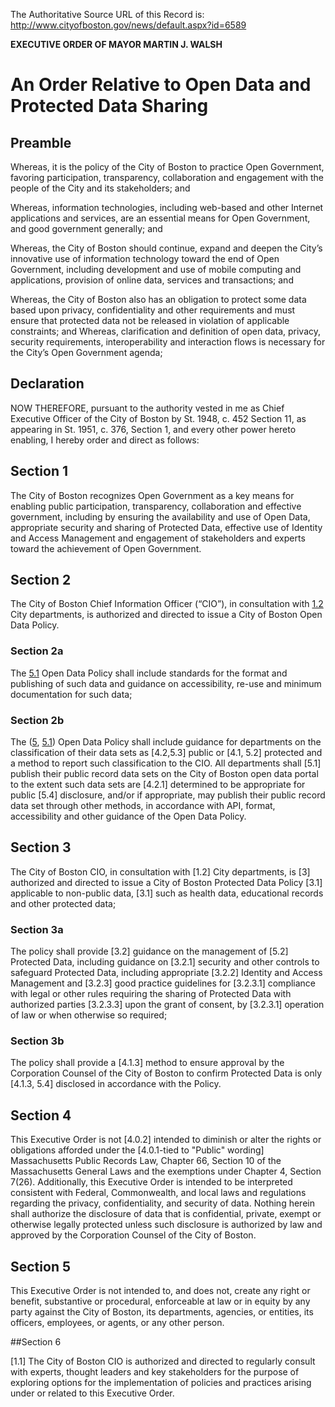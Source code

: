 The Authoritative Source URL of this Record is: http://www.cityofboston.gov/news/default.aspx?id=6589

**EXECUTIVE ORDER OF MAYOR MARTIN J. WALSH**

# An Order Relative to Open Data and Protected Data Sharing

## Preamble

Whereas, it is the policy of the City of Boston to practice Open Government, favoring participation, transparency, collaboration and engagement with the people of the City and its stakeholders; and

Whereas, information technologies, including web-based and other Internet applications and services, are an essential means for Open Government, and good government generally; and

Whereas, the City of Boston should continue, expand and deepen the City’s innovative use of information technology toward the end of Open Government, including development and use of mobile computing and applications, provision of online data, services and transactions; and

Whereas, the City of Boston also has an obligation to protect some data based upon privacy, confidentiality and other requirements and must ensure that protected data not be released in violation of applicable constraints; and
Whereas, clarification and definition of open data, privacy, security requirements, interoperability and interaction flows is necessary for the City’s Open Government agenda;

## Declaration 

NOW THEREFORE, pursuant to the authority vested in me as Chief Executive Officer of the City of Boston by St. 1948, c. 452 Section 11, as appearing in St. 1951, c. 376, Section 1, and every other power hereto enabling, I hereby order and direct as follows:

## Section 1

The City of Boston recognizes Open Government as a key means for enabling public participation, transparency, collaboration and effective government, including by ensuring the availability and use of Open Data, appropriate security and sharing of Protected Data, effective use of Identity and Access Management and engagement of stakeholders and experts toward the achievement of Open Government.

## Section 2

The City of Boston Chief Information Officer (“CIO”), in consultation with [1.2](https://github.com/eCitizen/TheNovemberProject/blob/master/BostonDataPolicy/DataPolicy.md#section-12-application) City departments, is authorized and directed to issue a City of Boston Open Data Policy.

### Section 2a

The [5.1](https://github.com/eCitizen/TheNovemberProject/blob/master/BostonDataPolicy/DataPolicy.md#section-51-open-data)  Open Data Policy shall include standards for the format and publishing of such data and guidance on accessibility, re-use and minimum documentation for such data;  

### Section 2b

The ([5](https://github.com/eCitizen/TheNovemberProject/blob/master/BostonDataPolicy/DataPolicy.md#section-5-definitions), [5.1](https://github.com/eCitizen/TheNovemberProject/blob/master/BostonDataPolicy/DataPolicy.md#section-51-open-data)) Open Data Policy shall include guidance for departments on the classification of their data sets as [4.2,5.3] public or [4.1, 5.2] protected and a method to report such classification to the CIO.  All departments shall [5.1] publish their public record data sets on the City of Boston open data portal to the extent such data sets are [4.2.1] determined to be appropriate for public [5.4] disclosure, and/or if appropriate, may publish their public record data set through other methods, in accordance with API, format, accessibility and other guidance of the Open Data Policy.

## Section 3

The City of Boston CIO, in consultation with [1.2] City departments, is [3] authorized and directed to issue a City of Boston  Protected Data Policy [3.1] applicable to non-public data, [3.1] such as health data, educational records and other protected data; 

### Section 3a

The policy shall provide [3.2] guidance on the management of [5.2] Protected Data, including guidance on [3.2.1] security and other controls to safeguard Protected Data, including appropriate [3.2.2] Identity and Access Management and [3.2.3] good practice guidelines for [3.2.3.1] compliance with legal or other rules requiring the sharing of Protected Data with authorized parties [3.2.3.3] upon the grant of consent, by [3.2.3.1] operation of law or when otherwise so required;

### Section 3b

The policy shall provide a [4.1.3] method to ensure approval by the Corporation Counsel of the City of Boston to confirm Protected Data is only [4.1.3, 5.4] disclosed in accordance with the Policy.

## Section 4

This Executive Order is not [4.0.2] intended to diminish or alter the rights or obligations afforded under the [4.0.1-tied to "Public" wording] Massachusetts Public Records Law, Chapter 66, Section 10 of the Massachusetts General Laws and the exemptions under Chapter 4, Section 7(26).  Additionally, this Executive Order is intended to be interpreted consistent with Federal, Commonwealth, and local laws and regulations regarding the privacy, confidentiality, and security of data.  Nothing herein shall authorize the disclosure of data that is confidential, private, exempt or otherwise legally protected unless such disclosure is authorized by law and approved by the Corporation Counsel of the City of Boston.

## Section 5

This Executive Order is not intended to, and does not, create any right or benefit, substantive or procedural, enforceable at law or in equity by any party against the City of Boston, its departments, agencies, or entities, its officers, employees, or agents, or any other person.

##Section 6 

[1.1] The City of Boston CIO is authorized and directed to regularly consult with experts, thought leaders and key stakeholders for the purpose of exploring options for the implementation of policies and practices arising under or related to this Executive Order.
